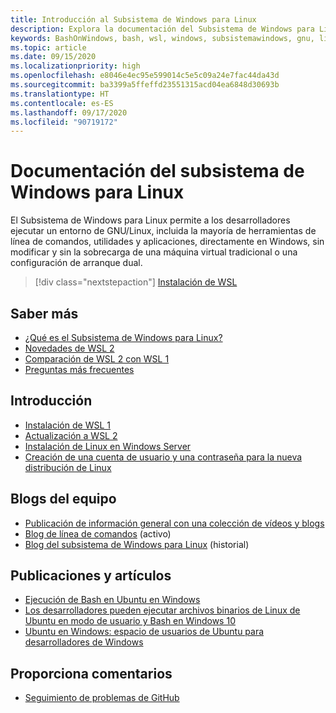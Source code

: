 ```yaml
---
title: Introducción al Subsistema de Windows para Linux
description: Explora la documentación del Subsistema de Windows para Linux.
keywords: BashOnWindows, bash, wsl, windows, subsistemawindows, gnu, linux
ms.topic: article
ms.date: 09/15/2020
ms.localizationpriority: high
ms.openlocfilehash: e8046e4ec95e599014c5e5c09a24e7fac44da43d
ms.sourcegitcommit: ba3399a5ffeffd23551315acd04ea6848d30693b
ms.translationtype: HT
ms.contentlocale: es-ES
ms.lasthandoff: 09/17/2020
ms.locfileid: "90719172"
---
```

# <a name="windows-subsystem-for-linux-documentation"></a>Documentación del subsistema de Windows para Linux

El Subsistema de Windows para Linux permite a los desarrolladores ejecutar un entorno de GNU/Linux, incluida la mayoría de herramientas de línea de comandos, utilidades y aplicaciones, directamente en Windows, sin modificar y sin la sobrecarga de una máquina virtual tradicional o una configuración de arranque dual.

> [!div class="nextstepaction"]
> [Instalación de WSL](install-win10.md)

## <a name="learn-more"></a>Saber más

* [¿Qué es el Subsistema de Windows para Linux?](about.md)
* [Novedades de WSL 2](compare-versions.md#whats-new-in-wsl-2)
* [Comparación de WSL 2 con WSL 1](compare-versions.md)
* [Preguntas más frecuentes](faq.md)

## <a name="get-started"></a>Introducción

* [Instalación de WSL 1](install-win10.md)
* [Actualización a WSL 2](install-win10.md#step-2---update-to-wsl-2)
* [Instalación de Linux en Windows Server](install-on-server.md)
* [Creación de una cuenta de usuario y una contraseña para la nueva distribución de Linux](user-support.md)

## <a name="team-blogs"></a>Blogs del equipo

* [Publicación de información general con una colección de vídeos y blogs](https://blogs.msdn.microsoft.com/commandline/learn-about-windows-console-and-windows-subsystem-for-linux-wsl/)
* [Blog de línea de comandos](https://blogs.msdn.microsoft.com/commandline/) (activo)
* [Blog del subsistema de Windows para Linux](https://blogs.msdn.microsoft.com/wsl/) (historial)

## <a name="posts-and-articles"></a>Publicaciones y artículos

* [Ejecución de Bash en Ubuntu en Windows](https://blogs.windows.com/buildingapps/2016/03/30/run-bash-on-ubuntu-on-windows/)
* [Los desarrolladores pueden ejecutar archivos binarios de Linux de Ubuntu en modo de usuario y Bash en Windows 10](https://www.hanselman.com/blog/DevelopersCanRunBashShellAndUsermodeUbuntuLinuxBinariesOnWindows10.aspx)
* [Ubuntu en Windows: espacio de usuarios de Ubuntu para desarrolladores de Windows](https://insights.ubuntu.com/2016/03/30/ubuntu-on-windows-the-ubuntu-userspace-for-windows-developers/)

## <a name="provide-feedback"></a>Proporciona comentarios

* [Seguimiento de problemas de GitHub](https://github.com/Microsoft/BashOnWindows/issues)
